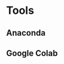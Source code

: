 # Tools

## Anaconda



<object data="_static/anaconda-jupyter.pdf" width="1000" height="1000" type='application/pdf'/></object>

## Google Colab
